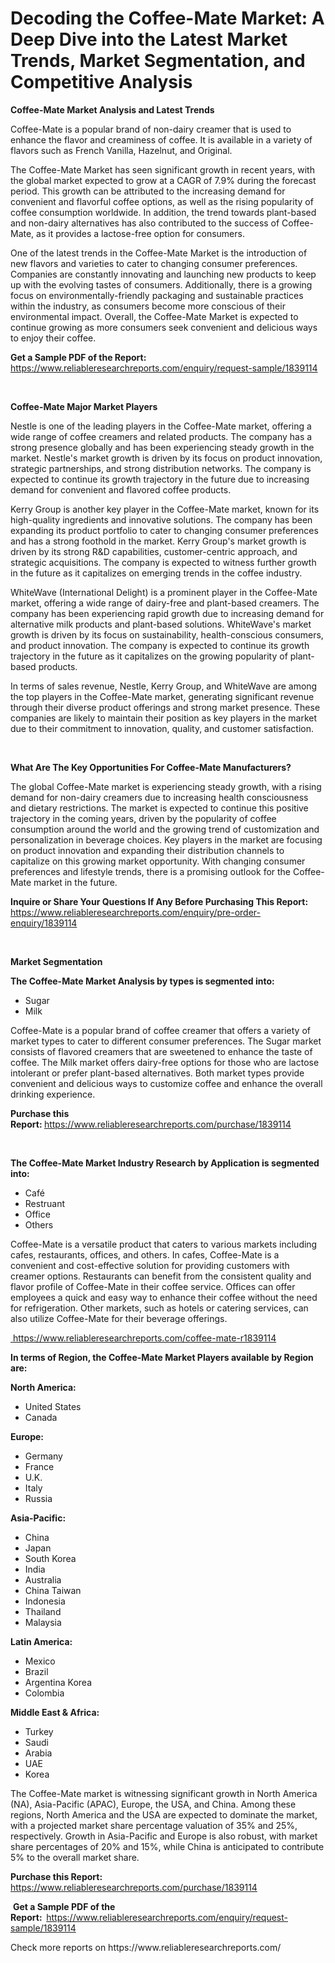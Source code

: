 <p><h1>Decoding the Coffee-Mate Market: A Deep Dive into the Latest Market Trends, Market Segmentation, and Competitive Analysis</h1></p><p><strong>Coffee-Mate Market Analysis and Latest Trends</strong></p>
<p><p>Coffee-Mate is a popular brand of non-dairy creamer that is used to enhance the flavor and creaminess of coffee. It is available in a variety of flavors such as French Vanilla, Hazelnut, and Original.</p><p>The Coffee-Mate Market has seen significant growth in recent years, with the global market expected to grow at a CAGR of 7.9% during the forecast period. This growth can be attributed to the increasing demand for convenient and flavorful coffee options, as well as the rising popularity of coffee consumption worldwide. In addition, the trend towards plant-based and non-dairy alternatives has also contributed to the success of Coffee-Mate, as it provides a lactose-free option for consumers.</p><p>One of the latest trends in the Coffee-Mate Market is the introduction of new flavors and varieties to cater to changing consumer preferences. Companies are constantly innovating and launching new products to keep up with the evolving tastes of consumers. Additionally, there is a growing focus on environmentally-friendly packaging and sustainable practices within the industry, as consumers become more conscious of their environmental impact. Overall, the Coffee-Mate Market is expected to continue growing as more consumers seek convenient and delicious ways to enjoy their coffee.</p></p>
<p><strong>Get a Sample PDF of the Report:&nbsp;</strong> <a href="https://www.reliableresearchreports.com/enquiry/request-sample/1839114">https://www.reliableresearchreports.com/enquiry/request-sample/1839114</a></p>
<p>&nbsp;</p>
<p><strong>Coffee-Mate Major Market Players</strong></p>
<p><p>Nestle is one of the leading players in the Coffee-Mate market, offering a wide range of coffee creamers and related products. The company has a strong presence globally and has been experiencing steady growth in the market. Nestle's market growth is driven by its focus on product innovation, strategic partnerships, and strong distribution networks. The company is expected to continue its growth trajectory in the future due to increasing demand for convenient and flavored coffee products.</p><p>Kerry Group is another key player in the Coffee-Mate market, known for its high-quality ingredients and innovative solutions. The company has been expanding its product portfolio to cater to changing consumer preferences and has a strong foothold in the market. Kerry Group's market growth is driven by its strong R&D capabilities, customer-centric approach, and strategic acquisitions. The company is expected to witness further growth in the future as it capitalizes on emerging trends in the coffee industry.</p><p>WhiteWave (International Delight) is a prominent player in the Coffee-Mate market, offering a wide range of dairy-free and plant-based creamers. The company has been experiencing rapid growth due to increasing demand for alternative milk products and plant-based solutions. WhiteWave's market growth is driven by its focus on sustainability, health-conscious consumers, and product innovation. The company is expected to continue its growth trajectory in the future as it capitalizes on the growing popularity of plant-based products.</p><p>In terms of sales revenue, Nestle, Kerry Group, and WhiteWave are among the top players in the Coffee-Mate market, generating significant revenue through their diverse product offerings and strong market presence. These companies are likely to maintain their position as key players in the market due to their commitment to innovation, quality, and customer satisfaction.</p></p>
<p>&nbsp;</p>
<p><strong>What Are The Key Opportunities For Coffee-Mate Manufacturers?</strong></p>
<p><p>The global Coffee-Mate market is experiencing steady growth, with a rising demand for non-dairy creamers due to increasing health consciousness and dietary restrictions. The market is expected to continue this positive trajectory in the coming years, driven by the popularity of coffee consumption around the world and the growing trend of customization and personalization in beverage choices. Key players in the market are focusing on product innovation and expanding their distribution channels to capitalize on this growing market opportunity. With changing consumer preferences and lifestyle trends, there is a promising outlook for the Coffee-Mate market in the future.</p></p>
<p><strong>Inquire or Share Your Questions If Any Before Purchasing This Report:</strong> <a href="https://www.reliableresearchreports.com/enquiry/pre-order-enquiry/1839114">https://www.reliableresearchreports.com/enquiry/pre-order-enquiry/1839114</a></p>
<p>&nbsp;</p>
<p><strong>Market Segmentation</strong></p>
<p><strong>The Coffee-Mate Market Analysis by types is segmented into:</strong></p>
<p><ul><li>Sugar</li><li>Milk</li></ul></p>
<p><p>Coffee-Mate is a popular brand of coffee creamer that offers a variety of market types to cater to different consumer preferences. The Sugar market consists of flavored creamers that are sweetened to enhance the taste of coffee. The Milk market offers dairy-free options for those who are lactose intolerant or prefer plant-based alternatives. Both market types provide convenient and delicious ways to customize coffee and enhance the overall drinking experience.</p></p>
<p><strong>Purchase this Report:&nbsp;</strong><a href="https://www.reliableresearchreports.com/purchase/1839114">https://www.reliableresearchreports.com/purchase/1839114</a></p>
<p>&nbsp;</p>
<p><strong>The Coffee-Mate Market Industry Research by Application is segmented into:</strong></p>
<p><ul><li>Café</li><li>Restruant</li><li>Office</li><li>Others</li></ul></p>
<p><p>Coffee-Mate is a versatile product that caters to various markets including cafes, restaurants, offices, and others. In cafes, Coffee-Mate is a convenient and cost-effective solution for providing customers with creamer options. Restaurants can benefit from the consistent quality and flavor profile of Coffee-Mate in their coffee service. Offices can offer employees a quick and easy way to enhance their coffee without the need for refrigeration. Other markets, such as hotels or catering services, can also utilize Coffee-Mate for their beverage offerings.</p></p>
<p><a href="https://www.reliableresearchreports.com/coffee-mate-r1839114">&nbsp;https://www.reliableresearchreports.com/coffee-mate-r1839114</a></p>
<p><strong>In terms of Region, the Coffee-Mate Market Players available by Region are:</strong></p>
<p>
    <p> <strong> North America: </strong>
        <ul>
            <li>United States</li>
            <li>Canada</li>
        </ul>
        </p> 
    <p> <strong> Europe: </strong>
        <ul>
            <li>Germany</li>
            <li>France</li>
            <li>U.K.</li>
            <li>Italy</li>
            <li>Russia</li>
        </ul>
        </p> 
    <p> <strong> Asia-Pacific: </strong>
        <ul>
            <li>China</li>
            <li>Japan</li>
            <li>South Korea</li>
            <li>India</li>
            <li>Australia</li>
            <li>China Taiwan</li>
            <li>Indonesia</li>
            <li>Thailand</li>
            <li>Malaysia</li>
        </ul>
        </p> 
    <p> <strong> Latin America: </strong>
        <ul>
            <li>Mexico</li>
            <li>Brazil</li>
            <li>Argentina Korea</li>
            <li>Colombia</li>
        </ul>
        </p> 
    <p> <strong> Middle East & Africa: </strong>
        <ul>
            <li>Turkey</li>
            <li>Saudi</li>
            <li>Arabia</li>
            <li>UAE</li>
            <li>Korea</li>
        </ul>
    </p>
    </p>
<p><p>The Coffee-Mate market is witnessing significant growth in North America (NA), Asia-Pacific (APAC), Europe, the USA, and China. Among these regions, North America and the USA are expected to dominate the market, with a projected market share percentage valuation of 35% and 25%, respectively. Growth in Asia-Pacific and Europe is also robust, with market share percentages of 20% and 15%, while China is anticipated to contribute 5% to the overall market share.</p></p>
<p><strong>Purchase this Report: </strong><a href="https://www.reliableresearchreports.com/purchase/1839114">https://www.reliableresearchreports.com/purchase/1839114</a></p>
<p>&nbsp;<strong>Get a Sample PDF of the Report:&nbsp;&nbsp;</strong><a href="https://www.reliableresearchreports.com/enquiry/request-sample/1839114">https://www.reliableresearchreports.com/enquiry/request-sample/1839114</a></p>
<p><strong></strong></p>
<p>Check more reports on https://www.reliableresearchreports.com/</p>